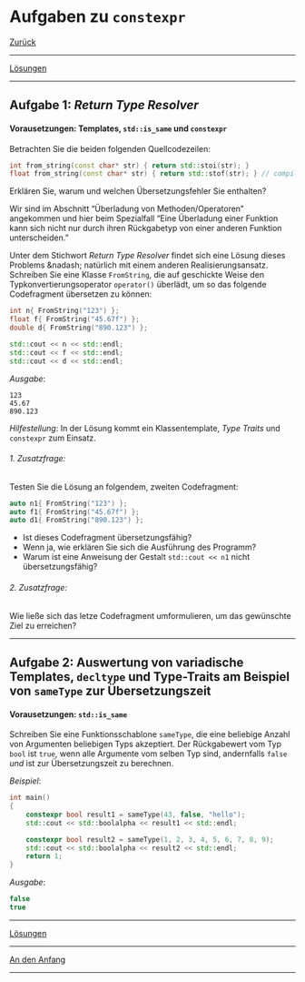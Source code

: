 # Aufgaben zu `constexpr`

[Zurück](Exercises.md)

---

[Lösungen](Exercises_14_ConstExpr.cpp)

---

## Aufgabe 1: *Return Type Resolver*

#### Vorausetzungen: Templates, `std::is_same` und `constexpr`

Betrachten Sie die beiden folgenden Quellcodezeilen:

```cpp
int from_string(const char* str) { return std::stoi(str); }
float from_string(const char* str) { return std::stof(str); } // compile error
```

Erklären Sie, warum und welchen Übersetzungsfehler Sie enthalten?

Wir sind im Abschnitt &ldquo;Überladung von Methoden/Operatoren&rdquo; angekommen
und hier beim Spezialfall &ldquo;Eine Überladung einer Funktion kann sich nicht nur durch ihren Rückgabetyp von einer anderen Funktion unterscheiden.&rdquo;

Unter dem Stichwort *Return Type Resolver* findet sich eine Lösung dieses Problems &nadash;
natürlich mit einem anderen Realisierungsansatz. Schreiben Sie eine Klasse `FromString`,
die auf geschickte Weise den Typkonvertierungsoperator `operator()` überlädt,
um so das folgende Codefragment übersetzen zu können:

```cpp
int n{ FromString("123") };
float f{ FromString("45.67f") };
double d{ FromString("890.123") };

std::cout << n << std::endl;
std::cout << f << std::endl;
std::cout << d << std::endl;
```

*Ausgabe*:

```
123
45.67
890.123
```

*Hilfestellung*:
In der Lösung kommt ein Klassentemplate, *Type Traits* und `constexpr` zum Einsatz.


###### 1. Zusatzfrage:

Testen Sie die Lösung an folgendem, zweiten Codefragment:

```cpp
auto n1{ FromString("123") };
auto f1{ FromString("45.67f") };
auto d1{ FromString("890.123") };
```

  * Ist dieses Codefragment übersetzungsfähig?
  * Wenn ja, wie erklären Sie sich die Ausführung des Programm?
  * Warum ist eine Anweisung der Gestalt `std::cout << n1` nicht übersetzungsfähig?

###### 2. Zusatzfrage:

Wie ließe sich das letze Codefragment umformulieren, um das gewünschte Ziel zu erreichen?

---

## Aufgabe 2: Auswertung von variadische Templates, `decltype` und Type-Traits am Beispiel von `sameType` zur Übersetzungszeit

#### Vorausetzungen: `std::is_same`

Schreiben Sie eine Funktionsschablone `sameType`, die eine beliebige Anzahl von Argumenten
beliebigen Typs akzeptiert. Der Rückgabewert vom Typ `bool` ist `true`, wenn alle Argumente vom selben Typ
sind, andernfalls `false` *und* ist zur Übersetzungszeit zu berechnen.

*Beispiel*:

```cpp
int main() 
{
    constexpr bool result1 = sameType(43, false, "hello");
    std::cout << std::boolalpha << result1 << std::endl;

    constexpr bool result2 = sameType(1, 2, 3, 4, 5, 6, 7, 8, 9);
    std::cout << std::boolalpha << result2 << std::endl;
    return 1;
}
```

*Ausgabe*:

```cpp
false
true
```

---

[Lösungen](Exercises_14_ConstExpr.cpp)

---

[An den Anfang](#Aufgaben-zu-constexpr)

---

